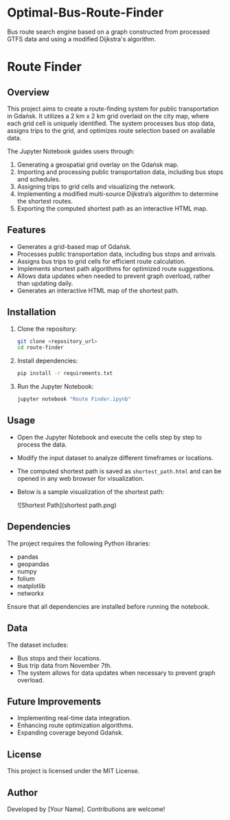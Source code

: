 # Optimal-Bus-Route-Finder
Bus route search engine based on a graph constructed from processed GTFS data and using a modified Dijkstra's algorithm.

# Route Finder

## Overview
This project aims to create a route-finding system for public transportation in Gdańsk. It utilizes a 2 km x 2 km grid overlaid on the city map, where each grid cell is uniquely identified. The system processes bus stop data, assigns trips to the grid, and optimizes route selection based on available data.

The Jupyter Notebook guides users through:
1. Generating a geospatial grid overlay on the Gdańsk map.
2. Importing and processing public transportation data, including bus stops and schedules.
3. Assigning trips to grid cells and visualizing the network.
4. Implementing a modified multi-source Dijkstra’s algorithm to determine the shortest routes\.
5. Exporting the computed shortest path as an interactive HTML map.

## Features
- Generates a grid-based map of Gdańsk.
- Processes public transportation data, including bus stops and arrivals.
- Assigns bus trips to grid cells for efficient route calculation.
- Implements shortest path algorithms for optimized route suggestions.
- Allows data updates when needed to prevent graph overload, rather than updating daily\.
- Generates an interactive HTML map of the shortest path.

## Installation
1. Clone the repository:
   ```sh
   git clone <repository_url>
   cd route-finder
   ```
2. Install dependencies:
   ```sh
   pip install -r requirements.txt
   ```
3. Run the Jupyter Notebook:
   ```sh
   jupyter notebook "Route Finder.ipynb"
   ```

## Usage
- Open the Jupyter Notebook and execute the cells step by step to process the data.
- Modify the input dataset to analyze different timeframes or locations.
- The computed shortest path is saved as `shortest_path.html` and can be opened in any web browser for visualization.
- Below is a sample visualization of the shortest path:

  ![Shortest Path](shortest path.png)

## Dependencies
The project requires the following Python libraries:
- pandas
- geopandas
- numpy
- folium
- matplotlib
- networkx

Ensure that all dependencies are installed before running the notebook.

## Data
The dataset includes:
- Bus stops and their locations.
- Bus trip data from November 7th.
- The system allows for data updates when necessary to prevent graph overload.

## Future Improvements
- Implementing real-time data integration.
- Enhancing route optimization algorithms.
- Expanding coverage beyond Gdańsk.

## License
This project is licensed under the MIT License.

## Author
Developed by [Your Name]. Contributions are welcome!




